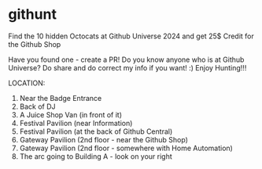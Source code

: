 # githunt
Find the 10 hidden Octocats at Github Universe 2024 and get 25$ Credit for the Github Shop

Have you found one - create a PR!
Do you know anyone who is at Github Universe? Do share and do correct my info if you want! :)
Enjoy Hunting!!! 

LOCATION:

1. Near the Badge Entrance
2. Back of DJ
3. A Juice Shop Van (in front of it)
4. Festival Pavilion (near Information)
5. Festival Pavilion (at the back of Github Central)
6. Gateway Pavilion (2nd floor - near the Github Shop)
7. Gateway Pavilion (2nd floor - somewhere with Home Automation)
8. The arc going to Building A - look on your right










